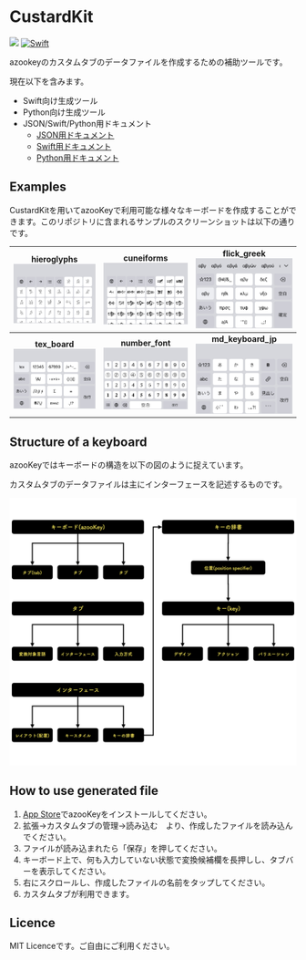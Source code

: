 # CustardKit

![](https://api.travis-ci.org/ensan-hcl/CustardKit.svg?branch=main&status=unknown)
[![Swift](https://github.com/ensan-hcl/CustardKit/actions/workflows/swift.yml/badge.svg)](https://github.com/ensan-hcl/CustardKit/actions/workflows/swift.yml)

azookeyのカスタムタブのデータファイルを作成するための補助ツールです。

現在以下を含みます。

* Swift向け生成ツール
* Python向け生成ツール
* JSON/Swift/Python用ドキュメント
  * [JSON用ドキュメント](./json/howToMake.md)
  * [Swift用ドキュメント](./swift/howToMake.md)
  * [Python用ドキュメント](./python/howToMake.md)

## Examples

CustardKitを用いてazooKeyで利用可能な様々なキーボードを作成することができます。このリポジトリに含まれるサンプルのスクリーンショットは以下の通りです。

| hieroglyphs<br /><img src="./resource/custard_hieroglyphs.jpg" alt="structure" style="zoom:50%;" /> | cuneiforms<br /><img src="./resource/custard_cuneiforms.jpg" alt="structure" style="zoom:50%;" /> | flick_greek<br /><img src="./resource/custard_flick_greek.jpg" alt="structure" style="zoom:50%;" /> |
| :----------------------------------------------------------: | :----------------------------------------------------------: | :----------------------------------------------------------: |
| **tex_board**<br /><img src="./resource/custard_tex_board.jpg" alt="structure" style="zoom:50%;" /> | **number_font**<br /><img src="./resource/custard_number_font.jpg" alt="structure" style="zoom:50%;" /> | **md_keyboard_jp**<br /><img src="./resource/custard_markdown.jpg" alt="structure" style="zoom:50%;" /> |

## Structure of a keyboard

azooKeyではキーボードの構造を以下の図のように捉えています。

カスタムタブのデータファイルは主にインターフェースを記述するものです。

<img src="./resource/structure.png" alt="structure" style="zoom:50%;" />

## How to use generated file

1. [App Store](https://apps.apple.com/us/app/id1542709230)でazooKeyをインストールしてください。
2. 拡張→カスタムタブの管理→読み込む　より、作成したファイルを読み込んでください。
3. ファイルが読み込まれたら「保存」を押してください。
4. キーボード上で、何も入力していない状態で変換候補欄を長押しし、タブバーを表示してください。
5. 右にスクロールし、作成したファイルの名前をタップしてください。
6. カスタムタブが利用できます。

## Licence

MIT Licenceです。ご自由にご利用ください。
